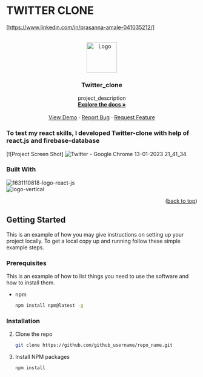 <h1>TWITTER CLONE </h1>
<a name="readme-top"></a>



<!-- PROJECT SHIELDS -->



[https://www.linkedin.com/in/prasanna-amale-041035212/]



<!-- PROJECT LOGO -->
<br />
<div align="center">
  <a href="https://github.com/github_username/repo_name">
    <img src="https://encrypted-tbn0.gstatic.com/images?q=tbn:ANd9GcS4n_urpJ9XpwOTdzBVbGvactwHrPagYQrTJPYjxfxLGkSyu7nJZVqRVGAeohnPgKMrnKE&usqp=CAU" alt="Logo" width="80" height="80">
  </a>

<h3 align="center">Twitter_clone</h3>

  <p align="center">
    project_description
    <br />
    <a href="https://github.com/PrasannaAmale11/Twitter-clone"><strong>Explore the docs »</strong></a>
    <br />
    <br />
    <a href="https://github.com/PrasannaAmale11/Twitter-clone">View Demo</a>
    ·
    <a href="https://github.com/PrasannaAmale11/Twitter-clone">Report Bug</a>
    ·
    <a href="https://github.com/PrasannaAmale11/Twitter-clone">Request Feature</a>
  </p>
</div>



<!-- TABLE OF CONTENTS 
<details>
  <summary>Table of Contents</summary>
  <ol>
    <li>
      <a href="#about-the-project">About The Project</a>
      <ul>
        <li><a href="#built-with">Built With</a></li>
      </ul>
    </li>
    <li>
      <a href="#getting-started">Getting Started</a>
      <ul>
        <li><a href="#prerequisites">Prerequisites</a></li>
        <li><a href="#installation">Installation</a></li>
      </ul>
    </li>
    <li><a href="#usage">Usage</a></li>
    <li><a href="#roadmap">Roadmap</a></li>
    <li><a href="#contributing">Contributing</a></li>
    <li><a href="#license">License</a></li>
    <li><a href="#contact">Contact</a></li>
    <li><a href="#acknowledgments">Acknowledgments</a></li>
  </ol>
</details> -->



<!-- ABOUT THE PROJECT -->
<h3>To test my react skills, I developed Twitter-clone with help of react.js and firebase-database</h3>

[![Project Screen Shot]
![Twitter - Google Chrome 13-01-2023 21_41_34](https://user-images.githubusercontent.com/110029115/212368867-dc460444-cbf7-4806-a31b-cb1500548542.png)








### Built With

![1631110818-logo-react-js](https://user-images.githubusercontent.com/110029115/213148419-8da1253f-5739-47c7-84e7-5818fc1fe545.png)
 <br>
![logo-vertical](https://user-images.githubusercontent.com/110029115/213147917-631fd810-c857-4119-8607-20291004e647.png)
<br>






<p align="right">(<a href="#readme-top">back to top</a>)</p>



<!-- GETTING STARTED -->
## Getting Started

This is an example of how you may give instructions on setting up your project locally.
To get a local copy up and running follow these simple example steps.

### Prerequisites

This is an example of how to list things you need to use the software and how to install them.
* npm
  ```sh
  npm install npm@latest -g
  ```

### Installation


2. Clone the repo
   ```sh
   git clone https://github.com/github_username/repo_name.git
   ```
3. Install NPM packages
   ```sh
   npm install






